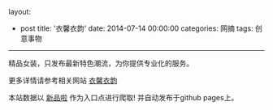 layout: 
  - post 
title: '衣馨衣韵' 
date: 2014-07-14 00:00:00 
categories: 网摘 
tags: 创意事物 
---

精品女装，只发布最新特色潮流，为你提供专业化的服务。  

更多详情请参考相关网站 [衣馨衣韵](http://yixinyiyun.taobao.com)  

本站数据以 [新品啦](http://xinpinla.com/) 作为入口点进行爬取! 并自动发布于github pages上。  
